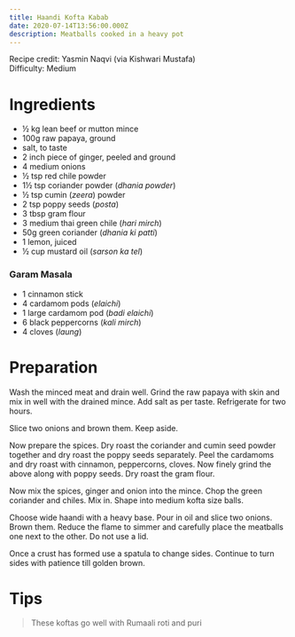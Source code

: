 ```yaml
---
title: Haandi Kofta Kabab
date: 2020-07-14T13:56:00.000Z
description: Meatballs cooked in a heavy pot
---
```

Recipe credit: Yasmin Naqvi (via Kishwari Mustafa)  
Difficulty: Medium  

# Ingredients
* ½ kg lean beef or mutton mince
* 100g raw papaya, ground
* salt, to taste
* 2 inch piece of ginger, peeled and ground
* 4 medium onions
* ½ tsp red chile powder
* 1½ tsp coriander powder (_dhania powder_)
* ½ tsp cumin (_zeera_) powder
* 2 tsp poppy seeds (_posta_)
* 3 tbsp gram flour
* 3 medium thai green chile (_hari mirch_)
* 50g green coriander (_dhania ki patti_)
* 1 lemon, juiced
* ½ cup mustard oil (_sarson ka tel_)

### Garam Masala
* 1 cinnamon stick
* 4 cardamom pods (_elaichi_) 
* 1 large cardamom pod (_badi elaichi_) 
* 6 black peppercorns (_kali mirch_)
* 4 cloves (_laung_)

# Preparation
Wash the minced meat and drain well. Grind the raw papaya with skin and mix in well with the drained mince. Add salt as per taste. Refrigerate for two hours.

Slice two onions and brown them. Keep aside.

Now prepare the spices. Dry roast the coriander and cumin seed powder together and dry roast the poppy seeds separately. 
Peel the cardamoms and dry roast with cinnamon, peppercorns, cloves. Now finely grind the above along with poppy seeds. Dry roast the gram flour.

Now mix the spices, ginger and onion into the mince. Chop the green coriander and chiles. Mix in. Shape into medium kofta size balls.

Choose wide haandi with a heavy base. Pour in oil and slice two onions. Brown them. Reduce the flame to simmer and carefully place the meatballs one next to the other. Do not use a lid.

Once a crust has formed use a spatula to change sides. Continue to turn sides with patience till golden brown.

# Tips
> These koftas go well with Rumaali roti and puri
